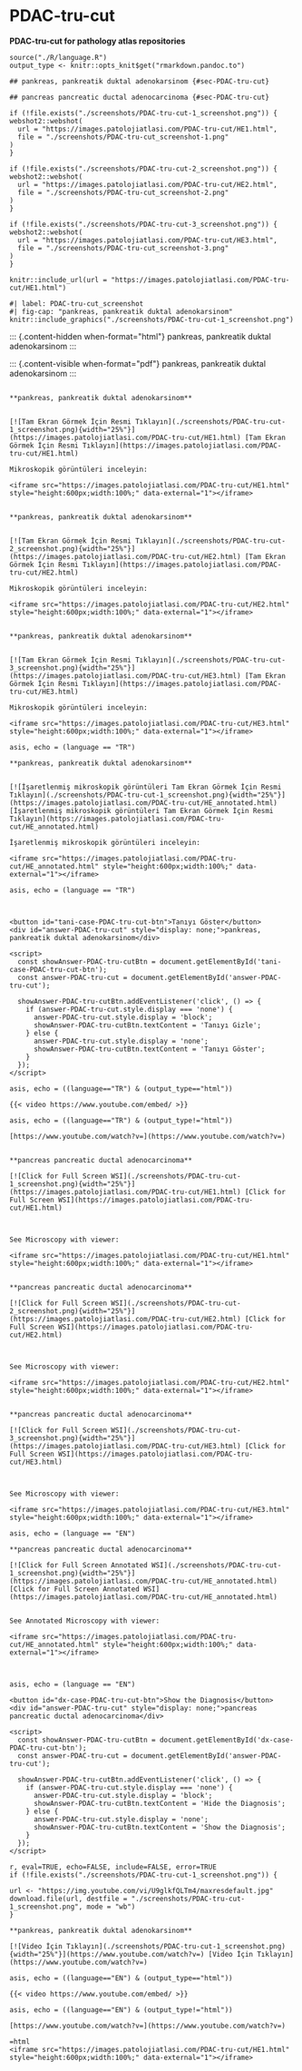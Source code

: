 # PDAC-tru-cut


**PDAC-tru-cut for pathology atlas repositories**



```{r language PDAC-tru-cut, echo=FALSE, include=TRUE}
source("./R/language.R")
output_type <- knitr::opts_knit$get("rmarkdown.pandoc.to")
```




```{asis, echo = (language == "TR")}
## pankreas, pankreatik duktal adenokarsinom {#sec-PDAC-tru-cut}
```


```{asis, echo = (language == "EN")}
## pancreas pancreatic ductal adenocarcinoma {#sec-PDAC-tru-cut}
```


```{r PDAC-tru-cut screenshot, eval=TRUE, include=FALSE}
if (!file.exists("./screenshots/PDAC-tru-cut-1_screenshot.png")) {
webshot2::webshot(
  url = "https://images.patolojiatlasi.com/PDAC-tru-cut/HE1.html",
  file = "./screenshots/PDAC-tru-cut_screenshot-1.png"
)
}
```

```{r PDAC-tru-cut screenshot, eval=TRUE, include=FALSE}
if (!file.exists("./screenshots/PDAC-tru-cut-2_screenshot.png")) {
webshot2::webshot(
  url = "https://images.patolojiatlasi.com/PDAC-tru-cut/HE2.html",
  file = "./screenshots/PDAC-tru-cut_screenshot-2.png"
)
}
```


```{r PDAC-tru-cut screenshot, eval=TRUE, include=FALSE}
if (!file.exists("./screenshots/PDAC-tru-cut-3_screenshot.png")) {
webshot2::webshot(
  url = "https://images.patolojiatlasi.com/PDAC-tru-cut/HE3.html",
  file = "./screenshots/PDAC-tru-cut_screenshot-3.png"
)
}
```


```{r, echo=FALSE, include=FALSE, eval=FALSE}
knitr::include_url(url = "https://images.patolojiatlasi.com/PDAC-tru-cut/HE1.html")
```

```{r, echo=FALSE, include=FALSE, eval=FALSE}
#| label: PDAC-tru-cut_screenshot
#| fig-cap: "pankreas, pankreatik duktal adenokarsinom"
knitr::include_graphics("./screenshots/PDAC-tru-cut-1_screenshot.png")
```


::: {.content-hidden when-format="html"}
pankreas, pankreatik duktal adenokarsinom
:::

::: {.content-visible when-format="pdf"}
pankreas, pankreatik duktal adenokarsinom
:::



```{asis, echo = (language == "TR")}

**pankreas, pankreatik duktal adenokarsinom**


[![Tam Ekran Görmek İçin Resmi Tıklayın](./screenshots/PDAC-tru-cut-1_screenshot.png){width="25%"}](https://images.patolojiatlasi.com/PDAC-tru-cut/HE1.html) [Tam Ekran Görmek İçin Resmi Tıklayın](https://images.patolojiatlasi.com/PDAC-tru-cut/HE1.html)
```


```{asis, echo = ((language=="TR") & (output_type=="html"))}
Mikroskopik görüntüleri inceleyin:

<iframe src="https://images.patolojiatlasi.com/PDAC-tru-cut/HE1.html" style="height:600px;width:100%;" data-external="1"></iframe>

```



```{asis, echo = (language == "TR")}

**pankreas, pankreatik duktal adenokarsinom**


[![Tam Ekran Görmek İçin Resmi Tıklayın](./screenshots/PDAC-tru-cut-2_screenshot.png){width="25%"}](https://images.patolojiatlasi.com/PDAC-tru-cut/HE2.html) [Tam Ekran Görmek İçin Resmi Tıklayın](https://images.patolojiatlasi.com/PDAC-tru-cut/HE2.html)
```




```{asis, echo = ((language=="TR") & (output_type=="html"))}
Mikroskopik görüntüleri inceleyin:

<iframe src="https://images.patolojiatlasi.com/PDAC-tru-cut/HE2.html" style="height:600px;width:100%;" data-external="1"></iframe>

```




```{asis, echo = (language == "TR")}

**pankreas, pankreatik duktal adenokarsinom**


[![Tam Ekran Görmek İçin Resmi Tıklayın](./screenshots/PDAC-tru-cut-3_screenshot.png){width="25%"}](https://images.patolojiatlasi.com/PDAC-tru-cut/HE3.html) [Tam Ekran Görmek İçin Resmi Tıklayın](https://images.patolojiatlasi.com/PDAC-tru-cut/HE3.html)
```




```{asis, echo = ((language=="TR") & (output_type=="html"))}
Mikroskopik görüntüleri inceleyin:

<iframe src="https://images.patolojiatlasi.com/PDAC-tru-cut/HE3.html" style="height:600px;width:100%;" data-external="1"></iframe>

```




```{comment} 
asis, echo = (language == "TR")

**pankreas, pankreatik duktal adenokarsinom**


[![İşaretlenmiş mikroskopik görüntüleri Tam Ekran Görmek İçin Resmi Tıklayın](./screenshots/PDAC-tru-cut-1_screenshot.png){width="25%"}](https://images.patolojiatlasi.com/PDAC-tru-cut/HE_annotated.html) [İşaretlenmiş mikroskopik görüntüleri Tam Ekran Görmek İçin Resmi Tıklayın](https://images.patolojiatlasi.com/PDAC-tru-cut/HE_annotated.html)

İşaretlenmiş mikroskopik görüntüleri inceleyin:

<iframe src="https://images.patolojiatlasi.com/PDAC-tru-cut/HE_annotated.html" style="height:600px;width:100%;" data-external="1"></iframe>

```



```{comment}
asis, echo = (language == "TR")



<button id="tani-case-PDAC-tru-cut-btn">Tanıyı Göster</button>
<div id="answer-PDAC-tru-cut" style="display: none;">pankreas, pankreatik duktal adenokarsinom</div>

<script>
  const showAnswer-PDAC-tru-cutBtn = document.getElementById('tani-case-PDAC-tru-cut-btn');
  const answer-PDAC-tru-cut = document.getElementById('answer-PDAC-tru-cut');

  showAnswer-PDAC-tru-cutBtn.addEventListener('click', () => {
    if (answer-PDAC-tru-cut.style.display === 'none') {
      answer-PDAC-tru-cut.style.display = 'block';
      showAnswer-PDAC-tru-cutBtn.textContent = 'Tanıyı Gizle';
    } else {
      answer-PDAC-tru-cut.style.display = 'none';
      showAnswer-PDAC-tru-cutBtn.textContent = 'Tanıyı Göster';
    }
  });
</script>

```

```{comment}
asis, echo = ((language=="TR") & (output_type=="html"))

{{< video https://www.youtube.com/embed/ >}}

```

```{comment}
asis, echo = ((language=="TR") & (output_type!="html"))

[https://www.youtube.com/watch?v=](https://www.youtube.com/watch?v=)

```





```{asis, echo = (language == "EN")}

**pancreas pancreatic ductal adenocarcinoma**

[![Click for Full Screen WSI](./screenshots/PDAC-tru-cut-1_screenshot.png){width="25%"}](https://images.patolojiatlasi.com/PDAC-tru-cut/HE1.html) [Click for Full Screen WSI](https://images.patolojiatlasi.com/PDAC-tru-cut/HE1.html)


```



```{asis, echo = ((language == "EN") & (output_type=="html"))} 

See Microscopy with viewer: 

<iframe src="https://images.patolojiatlasi.com/PDAC-tru-cut/HE1.html" style="height:600px;width:100%;" data-external="1"></iframe>

```


```{asis, echo = (language == "EN")}

**pancreas pancreatic ductal adenocarcinoma**

[![Click for Full Screen WSI](./screenshots/PDAC-tru-cut-2_screenshot.png){width="25%"}](https://images.patolojiatlasi.com/PDAC-tru-cut/HE2.html) [Click for Full Screen WSI](https://images.patolojiatlasi.com/PDAC-tru-cut/HE2.html)


```



```{asis, echo = ((language == "EN") & (output_type=="html"))} 

See Microscopy with viewer: 

<iframe src="https://images.patolojiatlasi.com/PDAC-tru-cut/HE2.html" style="height:600px;width:100%;" data-external="1"></iframe>

```


```{asis, echo = (language == "EN")}

**pancreas pancreatic ductal adenocarcinoma**

[![Click for Full Screen WSI](./screenshots/PDAC-tru-cut-3_screenshot.png){width="25%"}](https://images.patolojiatlasi.com/PDAC-tru-cut/HE3.html) [Click for Full Screen WSI](https://images.patolojiatlasi.com/PDAC-tru-cut/HE3.html)


```



```{asis, echo = ((language == "EN") & (output_type=="html"))} 

See Microscopy with viewer: 

<iframe src="https://images.patolojiatlasi.com/PDAC-tru-cut/HE3.html" style="height:600px;width:100%;" data-external="1"></iframe>

```



```{comment}
asis, echo = (language == "EN")

**pancreas pancreatic ductal adenocarcinoma**

[![Click for Full Screen Annotated WSI](./screenshots/PDAC-tru-cut-1_screenshot.png){width="25%"}](https://images.patolojiatlasi.com/PDAC-tru-cut/HE_annotated.html) [Click for Full Screen Annotated WSI](https://images.patolojiatlasi.com/PDAC-tru-cut/HE_annotated.html)


See Annotated Microscopy with viewer: 

<iframe src="https://images.patolojiatlasi.com/PDAC-tru-cut/HE_annotated.html" style="height:600px;width:100%;" data-external="1"></iframe>



```

```{comment}
asis, echo = (language == "EN")

<button id="dx-case-PDAC-tru-cut-btn">Show the Diagnosis</button>
<div id="answer-PDAC-tru-cut" style="display: none;">pancreas pancreatic ductal adenocarcinoma</div>

<script>
  const showAnswer-PDAC-tru-cutBtn = document.getElementById('dx-case-PDAC-tru-cut-btn');
  const answer-PDAC-tru-cut = document.getElementById('answer-PDAC-tru-cut');

  showAnswer-PDAC-tru-cutBtn.addEventListener('click', () => {
    if (answer-PDAC-tru-cut.style.display === 'none') {
      answer-PDAC-tru-cut.style.display = 'block';
      showAnswer-PDAC-tru-cutBtn.textContent = 'Hide the Diagnosis';
    } else {
      answer-PDAC-tru-cut.style.display = 'none';
      showAnswer-PDAC-tru-cutBtn.textContent = 'Show the Diagnosis';
    }
  });
</script>

```


```{comment}
r, eval=TRUE, echo=FALSE, include=FALSE, error=TRUE
if (!file.exists("./screenshots/PDAC-tru-cut-1_screenshot.png")) {

url <- "https://img.youtube.com/vi/U9glkfQLTm4/maxresdefault.jpg"
download.file(url, destfile = "./screenshots/PDAC-tru-cut-1_screenshot.png", mode = "wb")
}

**pankreas, pankreatik duktal adenokarsinom**

[![Video İçin Tıklayın](./screenshots/PDAC-tru-cut-1_screenshot.png){width="25%"}](https://www.youtube.com/watch?v=) [Video İçin Tıklayın](https://www.youtube.com/watch?v=)

```




```{comment}
asis, echo = ((language=="EN") & (output_type=="html"))

{{< video https://www.youtube.com/embed/ >}}

```

```{comment}
asis, echo = ((language=="EN") & (output_type!="html"))

[https://www.youtube.com/watch?v=](https://www.youtube.com/watch?v=)

```


```{comment}
=html
<iframe src="https://images.patolojiatlasi.com/PDAC-tru-cut/HE1.html" style="height:600px;width:100%;" data-external="1"></iframe>
```
